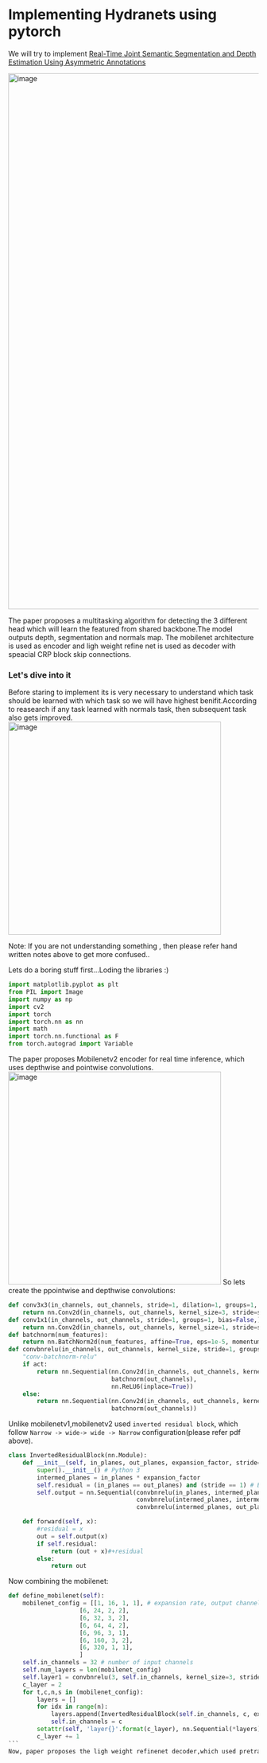 # Implementing Hydranets using pytorch
We will try to implement [Real-Time Joint Semantic Segmentation and Depth Estimation Using Asymmetric Annotations](https://arxiv.org/pdf/1809.04766.pdf)

<img width="1077" alt="image" src="https://github.com/Vishalkagade/Hydranets/assets/105672962/3b01520e-3b87-4a3a-9cfa-569afcc0a281">


  

The paper proposes a multitasking algorithm for detecting the 3 different head which will learn the featured from shared backbone.The model outputs depth, segmentation and normals map.
The mobilenet architecture is used as encoder and ligh weight refine net is used as decoder with speacial CRP block skip connections.
### Let's dive into it

Before staring to implement its is very necessary to understand which task should be learned with which task so we will have highest benifit.According to reasearch if any task learned 
with normals task, then subsequent task also gets improved.
<img width="428" alt="image" src="https://github.com/Vishalkagade/Hydranets/assets/105672962/3aec7c88-7753-4962-849e-c89e37e0ea7f">

Note: If you are not understanding something , then please refer hand written notes above to get more confused..


Lets do a boring stuff first...Loding the libraries :)

```python
import matplotlib.pyplot as plt
from PIL import Image
import numpy as np
import cv2
import torch
import torch.nn as nn
import math
import torch.nn.functional as F
from torch.autograd import Variable
```
The paper proposes Mobilenetv2 encoder for real time inference, which uses depthwise and pointwise convolutions.
<img width="428" alt="image" src="https://github.com/Vishalkagade/Hydranets/assets/105672962/8a36d7e2-d355-42f2-9623-57257badd367">
So lets create the ppointwise and depthwise convolutions:
```python
def conv3x3(in_channels, out_channels, stride=1, dilation=1, groups=1, bias=False):
    return nn.Conv2d(in_channels, out_channels, kernel_size=3, stride=stride, padding=dilation, dilation=dilation, bias=bias, groups=groups)
def conv1x1(in_channels, out_channels, stride=1, groups=1, bias=False,):
    return nn.Conv2d(in_channels, out_channels, kernel_size=1, stride=stride, padding=0, bias=bias, groups=groups)
def batchnorm(num_features):
    return nn.BatchNorm2d(num_features, affine=True, eps=1e-5, momentum=0.1)
def convbnrelu(in_channels, out_channels, kernel_size, stride=1, groups=1, act=True):
    "conv-batchnorm-relu"
    if act:
        return nn.Sequential(nn.Conv2d(in_channels, out_channels, kernel_size, stride=stride, padding=int(kernel_size / 2.), groups=groups, bias=False),
                             batchnorm(out_channels),
                             nn.ReLU6(inplace=True))
    else:
        return nn.Sequential(nn.Conv2d(in_channels, out_channels, kernel_size, stride=stride, padding=int(kernel_size / 2.), groups=groups, bias=False),
                             batchnorm(out_channels))
```
Unlike mobilenetv1,mobilenetv2 used `inverted residual block`, which follow `Narrow -> wide-> wide -> Narrow` configuration(please refer pdf above).
```python
class InvertedResidualBlock(nn.Module):
    def __init__(self, in_planes, out_planes, expansion_factor, stride=1):
        super().__init__() # Python 3
        intermed_planes = in_planes * expansion_factor
        self.residual = (in_planes == out_planes) and (stride == 1) # Boolean/Condition
        self.output = nn.Sequential(convbnrelu(in_planes, intermed_planes, 1),
                                    convbnrelu(intermed_planes, intermed_planes, 3, stride=stride, groups=intermed_planes),
                                    convbnrelu(intermed_planes, out_planes, 1, act=False))

    def forward(self, x):
        #residual = x
        out = self.output(x)
        if self.residual:
            return (out + x)#+residual
        else:
            return out
```
Now combining the mobilenet:
````python
def define_mobilenet(self):
    mobilenet_config = [[1, 16, 1, 1], # expansion rate, output channels, number of repeats, stride
                    [6, 24, 2, 2],
                    [6, 32, 3, 2],
                    [6, 64, 4, 2],
                    [6, 96, 3, 1],
                    [6, 160, 3, 2],
                    [6, 320, 1, 1],
                    ]
    self.in_channels = 32 # number of input channels
    self.num_layers = len(mobilenet_config)
    self.layer1 = convbnrelu(3, self.in_channels, kernel_size=3, stride=2)
    c_layer = 2
    for t,c,n,s in (mobilenet_config):
        layers = []
        for idx in range(n):
            layers.append(InvertedResidualBlock(self.in_channels, c, expansion_factor=t, stride=s if idx == 0 else 1))
            self.in_channels = c
        setattr(self, 'layer{}'.format(c_layer), nn.Sequential(*layers)) # setattr(object, name, value)
        c_layer += 1
```
Now, paper proposes the ligh weight refinenet decoder,which used pretrained mobilnetv2 as backbone and takes input at 4 different scales i.e ´1/4, 1/8, 1/16, 1/32´

